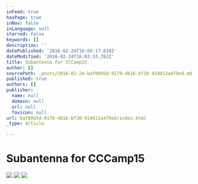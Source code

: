 ```yaml
---
inFeed: true
hasPage: true
inNav: false
inLanguage: null
starred: false
keywords: []
description: ''
datePublished: '2016-02-24T16:05:17.018Z'
dateModified: '2016-02-24T16:03:33.392Z'
title: Subantenna for CCCamp15
author: []
sourcePath: _posts/2016-02-24-baf00d5d-9170-4b16-bf30-914d12a479ed.md
published: true
authors: []
publisher:
  name: null
  domain: null
  url: null
  favicon: null
url: baf00d5d-9170-4b16-bf30-914d12a479ed/index.html
_type: Article

---
```

# Subantenna for CCCamp15
![](https://the-grid-user-content.s3-us-west-2.amazonaws.com/fce6cd5f-9013-4611-9e21-b5278e4e1c47.jpg)
![](https://the-grid-user-content.s3-us-west-2.amazonaws.com/763d18cb-1bb7-4c81-8522-0efd51c029b0.jpg)
![](https://the-grid-user-content.s3-us-west-2.amazonaws.com/37c2e7a4-4ae3-4f26-a4bb-fcccf6904485.jpg)